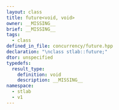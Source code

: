 ```yaml
---
layout: class
title: future<void, void>
owner: __MISSING__
brief: __MISSING__
tags:
  - class
defined_in_file: concurrency/future.hpp
declaration: "\nclass stlab::future;"
dtor: unspecified
typedefs:
  result_type:
    definition: void
    description: __MISSING__
namespace:
  - stlab
  - v1
---
```

